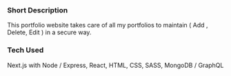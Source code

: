 ### Short Description

This portfolio website takes care of all my portfolios to maintain ( Add , Delete, Edit ) in a secure way.

### Tech Used

Next.js with Node / Express, React, HTML, CSS, SASS, MongoDB / GraphQL
